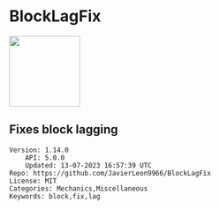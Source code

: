 # BlockLagFix
<img src="https://raw.githubusercontent.com/JavierLeon9966/BlockLagFix/b34a18c98756e46b854722ae9c3cb2f239391ad2/icon.gif" width="128" height="128" />

## Fixes block lagging
```properties
Version: 1.14.0
    API: 5.0.0
    Updated: 13-07-2023 16:57:39 UTC
Repo: https://github.com/JavierLeon9966/BlockLagFix
License: MIT
Categories: Mechanics,Miscellaneous
Keywords: block,fix,lag
```
